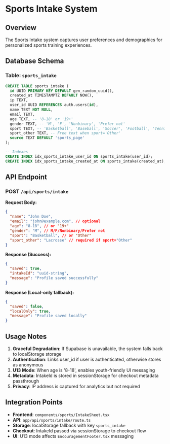 # Sports Intake System

## Overview
The Sports Intake system captures user preferences and demographics for personalized sports training experiences.

## Database Schema

### Table: `sports_intake`

```sql
CREATE TABLE sports_intake (
  id UUID PRIMARY KEY DEFAULT gen_random_uuid(),
  created_at TIMESTAMPTZ DEFAULT NOW(),
  ip TEXT,
  user_id UUID REFERENCES auth.users(id),
  name TEXT NOT NULL,
  email TEXT,
  age TEXT, -- '8-18' or '19+'
  gender TEXT, -- 'M', 'F', 'Nonbinary', 'Prefer not'
  sport TEXT, -- 'Basketball', 'Baseball', 'Soccer', 'Football', 'Tennis', 'Volleyball', 'Other'
  sport_other TEXT, -- Free text when sport='Other'
  source TEXT DEFAULT 'sports_page'
);

-- Indexes
CREATE INDEX idx_sports_intake_user_id ON sports_intake(user_id);
CREATE INDEX idx_sports_intake_created_at ON sports_intake(created_at);
```

## API Endpoint

### POST `/api/sports/intake`

**Request Body:**
```json
{
  "name": "John Doe",
  "email": "john@example.com", // optional
  "age": "8-18", // or "19+"
  "gender": "M", // M/F/Nonbinary/Prefer not
  "sport": "Basketball", // or "Other"
  "sport_other": "Lacrosse" // required if sport="Other"
}
```

**Response (Success):**
```json
{
  "saved": true,
  "intakeId": "uuid-string",
  "message": "Profile saved successfully"
}
```

**Response (Local-only fallback):**
```json
{
  "saved": false,
  "localOnly": true,
  "message": "Profile saved locally"
}
```

## Usage Notes

1. **Graceful Degradation**: If Supabase is unavailable, the system falls back to localStorage storage
2. **Authentication**: Links user_id if user is authenticated, otherwise stores as anonymous
3. **U13 Mode**: When age is '8-18', enables youth-friendly UI messaging
4. **Metadata**: IntakeId is stored in sessionStorage for checkout metadata passthrough
5. **Privacy**: IP address is captured for analytics but not required

## Integration Points

- **Frontend**: `components/sports/IntakeSheet.tsx`
- **API**: `app/api/sports/intake/route.ts`
- **Storage**: localStorage fallback with key `sports_intake`
- **Checkout**: IntakeId passed via sessionStorage to checkout flow
- **UI**: U13 mode affects `EncouragementFooter.tsx` messaging